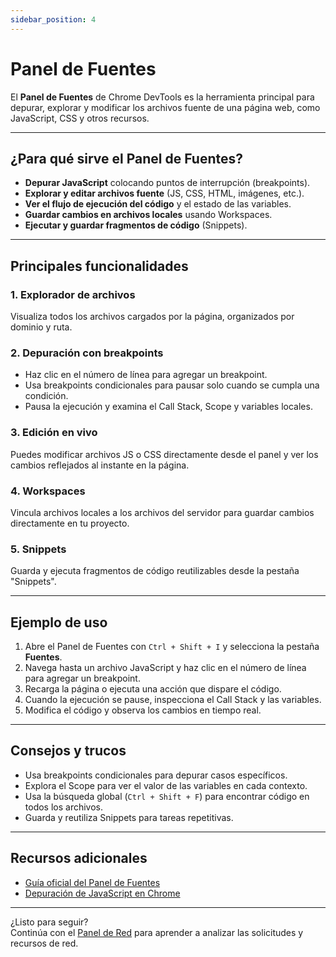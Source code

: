 ```yaml
---
sidebar_position: 4
---
```


# Panel de Fuentes

El **Panel de Fuentes** de Chrome DevTools es la herramienta principal para depurar, explorar y modificar los archivos fuente de una página web, como JavaScript, CSS y otros recursos.

---

## ¿Para qué sirve el Panel de Fuentes?

- **Depurar JavaScript** colocando puntos de interrupción (breakpoints).
- **Explorar y editar archivos fuente** (JS, CSS, HTML, imágenes, etc.).
- **Ver el flujo de ejecución del código** y el estado de las variables.
- **Guardar cambios en archivos locales** usando Workspaces.
- **Ejecutar y guardar fragmentos de código** (Snippets).

---

## Principales funcionalidades

### 1. Explorador de archivos

Visualiza todos los archivos cargados por la página, organizados por dominio y ruta.

### 2. Depuración con breakpoints

- Haz clic en el número de línea para agregar un breakpoint.
- Usa breakpoints condicionales para pausar solo cuando se cumpla una condición.
- Pausa la ejecución y examina el Call Stack, Scope y variables locales.

### 3. Edición en vivo

Puedes modificar archivos JS o CSS directamente desde el panel y ver los cambios reflejados al instante en la página.

### 4. Workspaces

Vincula archivos locales a los archivos del servidor para guardar cambios directamente en tu proyecto.

### 5. Snippets

Guarda y ejecuta fragmentos de código reutilizables desde la pestaña "Snippets".

---

## Ejemplo de uso

1. Abre el Panel de Fuentes con `Ctrl + Shift + I` y selecciona la pestaña **Fuentes**.
2. Navega hasta un archivo JavaScript y haz clic en el número de línea para agregar un breakpoint.
3. Recarga la página o ejecuta una acción que dispare el código.
4. Cuando la ejecución se pause, inspecciona el Call Stack y las variables.
5. Modifica el código y observa los cambios en tiempo real.

---

## Consejos y trucos

- Usa breakpoints condicionales para depurar casos específicos.
- Explora el Scope para ver el valor de las variables en cada contexto.
- Usa la búsqueda global (`Ctrl + Shift + F`) para encontrar código en todos los archivos.
- Guarda y reutiliza Snippets para tareas repetitivas.

---

## Recursos adicionales

- [Guía oficial del Panel de Fuentes](https://developer.chrome.com/docs/devtools/sources/)
- [Depuración de JavaScript en Chrome](https://developer.chrome.com/docs/devtools/javascript/)

---

¿Listo para seguir?  
Continúa con el [Panel de Red](./network-panel.md) para aprender a analizar las solicitudes y recursos de red.